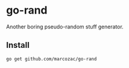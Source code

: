 # go-rand

Another boring pseudo-random stuff generator.

## Install

```bash
go get github.com/marcozac/go-rand
```
